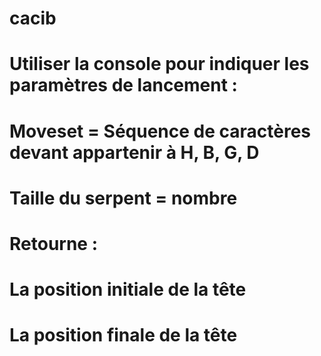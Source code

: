 # cacib
# Utiliser la console pour indiquer les paramètres de lancement : 
# Moveset = Séquence de caractères devant appartenir à H, B, G, D
# Taille du serpent = nombre


# Retourne : 
# La position initiale de la tête
# La position finale de la tête
